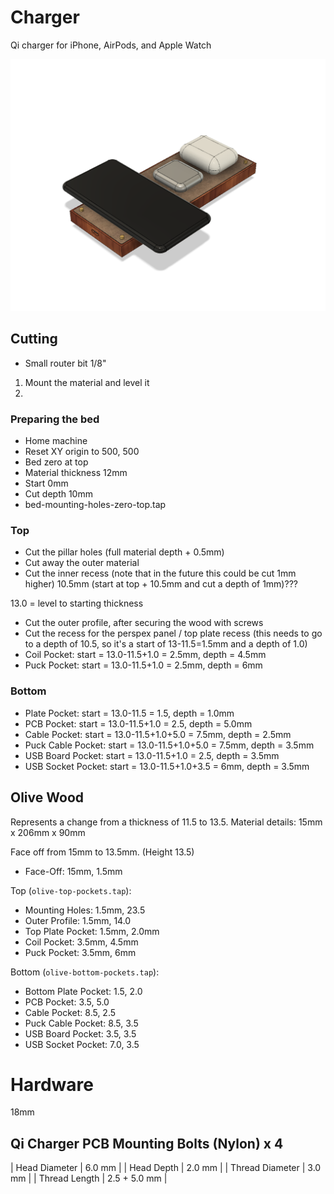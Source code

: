 # Charger

Qi charger for iPhone, AirPods, and Apple Watch

![Preview](preview.png)

## Cutting

- Small router bit 1/8"

1. Mount the material and level it
2. 



### Preparing the bed

- Home machine
- Reset XY origin to 500, 500
- Bed zero at top
- Material thickness 12mm
- Start 0mm
- Cut depth 10mm
- bed-mounting-holes-zero-top.tap

### Top

- Cut the pillar holes (full material depth + 0.5mm)
- Cut away the outer material
- Cut the inner recess (note that in the future this could be cut 1mm higher) 10.5mm (start at top + 10.5mm and cut a depth of 1mm)???

13.0 = level to starting thickness



- Cut the outer profile, after securing the wood with screws
- Cut the recess for the perspex panel / top plate recess (this needs to go to a depth of 10.5, so it's a start of 13-11.5=1.5mm and a depth of 1.0)
- Coil Pocket: start = 13.0-11.5+1.0 = 2.5mm, depth = 4.5mm
- Puck Pocket: start = 13.0-11.5+1.0 = 2.5mm, depth = 6mm

### Bottom

- Plate Pocket: start = 13.0-11.5 = 1.5, depth = 1.0mm
- PCB Pocket: start = 13.0-11.5+1.0 = 2.5, depth = 5.0mm
- Cable Pocket: start = 13.0-11.5+1.0+5.0 = 7.5mm, depth = 2.5mm
- Puck Cable Pocket: start = 13.0-11.5+1.0+5.0 = 7.5mm, depth = 3.5mm
- USB Board Pocket: start = 13.0-11.5+1.0 = 2.5, depth = 3.5mm
- USB Socket Pocket: start = 13.0-11.5+1.0+3.5 = 6mm, depth = 3.5mm



## Olive Wood

Represents a change from a thickness of 11.5 to 13.5.
Material details: 15mm x 206mm x 90mm

Face off from 15mm to 13.5mm. (Height 13.5)

- Face-Off: 15mm, 1.5mm

Top (`olive-top-pockets.tap`):

- Mounting Holes: 1.5mm, 23.5
- Outer Profile: 1.5mm, 14.0
- Top Plate Pocket: 1.5mm, 2.0mm
- Coil Pocket: 3.5mm, 4.5mm
- Puck Pocket: 3.5mm, 6mm

Bottom (`olive-bottom-pockets.tap`):

- Bottom Plate Pocket: 1.5, 2.0
- PCB Pocket: 3.5, 5.0
- Cable Pocket: 8.5, 2.5
- Puck Cable Pocket: 8.5, 3.5
- USB Board Pocket: 3.5, 3.5
- USB Socket Pocket: 7.0, 3.5


# Hardware

18mm

## Qi Charger PCB Mounting Bolts (Nylon) x 4

| Head Diameter	  | 6.0 mm       |
| Head Depth      | 2.0 mm       |
| Thread Diameter | 3.0 mm       |
| Thread Length   | 2.5 + 5.0 mm |


